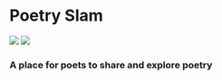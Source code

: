 # Poetry Slam 
![](https://github.com/bharathpadmaraju/PoetrySlam/workflows/backend%20ci%20pipeline/badge.svg)
![](https://github.com/bharathpadmaraju/PoetrySlam/workflows/frontend%20ci%20pipeline/badge.svg)

### A place for poets to share and explore poetry